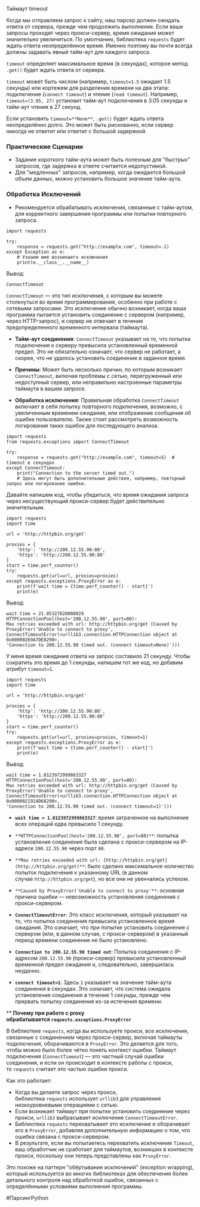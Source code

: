 Таймаут timeout

Когда мы отправляем запрос к сайту, наш парсер должен ожидать ответа от сервера, прежде чем продолжить выполнение. Если ваши запросы проходят через прокси-сервер, время ожидания может значительно увеличиться. По умолчанию, библиотека `requests` будет ждать ответа неопределённое время. Именно поэтому вы почти всегда должны задавать явный тайм-аут для каждого запроса.

`timeout` определяет максимальное время (в секундах), которое метод `.get()` будет ждать ответа от сервера. 

`timeout` может быть числом (например, `timeout=1.5` ожидает 1.5 секунды) или кортежем для разделения времени на два этапа: подключение (`connect timeout`) и чтение (`read timeout`). Например, `timeout=(3.05, 27)` установит тайм-аут подключения в 3.05 секунды и тайм-аут чтения в 27 секунд.

Если установить `timeout=**None**`, `.get()` будет ждать ответа неопределённо долго. Это может быть рискованно, если сервер никогда не ответит или ответит с большой задержкой.

### Практические Сценарии

- Задание короткого тайм-аута может быть полезным для "быстрых" запросов, где задержка в ответе считается недопустимой.
- Для "медленных" запросов, например, когда ожидается большой объем данных, можно установить большое значение тайм-аута.

### Обработка Исключений

- Рекомендуется обрабатывать исключения, связанные с тайм-аутом, для корректного завершения программы или попытки повторного запроса.

```
import requests

try:
    response = requests.get("http://example.com", timeout=.1)
except Exception as e:
    # Узнаем имя возникшего исключения
    print(e.__class__.__name__)
```

Вывод:

```
​​​​​​​ConnectTimeout
```

`ConnectTimeout` — это тип исключения, с которым вы можете столкнуться во время программирования, особенно при работе с сетевыми запросами. Это исключение обычно возникает, когда ваша программа пытается установить соединение с сервером (например, через HTTP-запрос), и сервер не отвечает в течение предопределенного временного интервала (таймаута).

- **Тайм-аут соединения**: `ConnectTimeout` указывает на то, что попытка подключения к серверу превысила установленный временной предел. Это не обязательно означает, что сервер не работает, а скорее, что не удалось установить соединение в заданное время.
    
- **Причины**: Может быть несколько причин, по которым возникает `ConnectTimeout`, включая проблемы с сетью, перегруженный или недоступный сервер, или неправильно настроенные параметры таймаута в вашем запросе.
    
- **Обработка исключения**: Правильная обработка `ConnectTimeout` включает в себя попытку повторного подключения, возможно, с увеличенным временем ожидания, или отображение сообщения об ошибке пользователю. Также стоит рассмотреть возможность логирования таких ошибок для последующего анализа.
    

```
import requests
from requests.exceptions import ConnectTimeout

try:
    response = requests.get("http://example.com", timeout=5)  # timeout в секундах
except ConnectTimeout:
    print("Connection to the server timed out.")
    # Здесь могут быть дополнительные действия, например, повторный запрос или логирование ошибки.
```

Давайте напишем код, чтобы убедиться, что время ожидания запроса через несуществующий прокси-сервер будет действительно значительным.

```
import requests
import time

url = 'http://httpbin.org/get'

proxies = {
    'http': 'http://200.12.55.90:80',
    'https': 'http://200.12.55.90:80'
}
start = time.perf_counter()
try:
    requests.get(url=url, proxies=proxies)
except requests.exceptions.ProxyError as e:
    print(f'wait time = {time.perf_counter() - start}')
    print(e)
```

Вывод:

```
wait time = 21.05327620008029
HTTPConnectionPool(host='200.12.55.90', port=80): 
Max retries exceeded with url: http://httpbin.org/get (Caused by ProxyError('Unable to connect to proxy',
ConnectTimeoutError(<urllib3.connection.HTTPConnection object at 0x00000269A7DE8290>, 
'Connection to 200.12.55.90 timed out. (connect timeout=None)')))
```

У меня время ожидания ответа на запрос составило 21 секунду. Чтобы сократить это время до 1 секунды, напишем тот же код, но добавим атрибут `timeout=1`. 

```
import requests
import time

url = 'http://httpbin.org/get'

proxies = {
    'http': 'http://200.12.55.90:80',
    'https': 'http://200.12.55.90:80'
}
start = time.perf_counter()
try:
    requests.get(url=url, proxies=proxies, timeout=1)
except requests.exceptions.ProxyError as e:
    print(f'wait time = {time.perf_counter() - start}')
    print(e)
```

Вывод:

```
wait time = 1.0123972999863327
HTTPConnectionPool(host='200.12.55.90', port=80): 
Max retries exceeded with url: http://httpbin.org/get (Caused by ProxyError('Unable to connect to proxy', 
ConnectTimeoutError(<urllib3.connection.HTTPConnection object at 0x0000021924D68290>, 
'Connection to 200.12.55.90 timed out. (connect timeout=1)')))
```

- **`wait time = 1.0123972999863327`**: время затраченное на выполнение всех операций едва превысило 1 секунду.
- `**HTTPConnectionPool(host='200.12.55.90', port=80)**`: попытка установления соединения была сделана с прокси-сервером на IP-адресе `200.12.55.90` через порт `80`.
    
- `**Max retries exceeded with url: [http://httpbin.org/get](http://httpbin.org/get)**`: было сделано максимальное количество попыток подключения к указанному URL (в данном случае `http://httpbin.org/get`), но все они не увенчались успехом.
    
- `**Caused by ProxyError('Unable to connect to proxy'**`: основная причина ошибки — невозможность установления соединения с прокси-сервером.
    
- **`ConnectTimeoutError`**: Это класс исключения, который указывает на то, что попытка соединения превысила установленное время ожидания. Это означает, что при попытке установить соединение с сервером (или, в данном случае, с прокси-сервером) в указанный период времени соединение не было установлено.
    
- **`Connection to 200.12.55.90 timed out`**: Попытка соединения с IP-адресом `200.12.55.90` (прокси-сервер) превысила установленный временной предел ожидания и, следовательно, завершилась неудачно.
    
- **`connect timeout=1`**: Здесь `1` указывает на значение тайм-аута соединения в секундах. Это означает, что система ожидала установления соединения в течение 1 секунды, прежде чем прервать попытку соединения из-за истечения времени.
    

** **Почему при работе с proxy обрабатывается `requests.exceptions.ProxyError`**

В библиотеке `requests`, когда вы используете прокси, все исключения, связанные с соединением через прокси-сервер, включая таймауты подключения, оборачиваются в `ProxyError`. Это делается для того, чтобы можно было более чётко понять контекст ошибки. Таймаут подключения (`ConnectTimeout`) — это частный случай ошибки соединения, и если он происходит в контексте работы с прокси, то `requests` считает это частью ошибки прокси.  
  
Как это работает:

- Когда вы делаете запрос через прокси, библиотека `requests` использует `urllib3` для управления низкоуровневыми операциями с сетью.
- Если возникает таймаут при попытке установить соединение через прокси, `urllib3` выбрасывает исключение `ConnectTimeoutError`.
- Библиотека `requests` перехватывает это исключение и оборачивает его в `ProxyError`, добавляя дополнительную информацию о том, что ошибка связана с прокси-сервером.
- В результате, если вы попытаетесь перехватить исключение `Timeout`, ваш обработчик не сработает для таймаутов, возникших в контексте прокси, поскольку они теперь представлены как `ProxyError`.

Это похоже на паттерн "обёртывание исключений" (exception wrapping), который используется во многих библиотеках для обеспечения более детального контроля над обработкой ошибок, связанных с определёнными условиями выполнения программы.

#ПарсингPython 